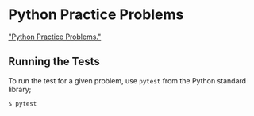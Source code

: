# Python Practice Problems

["Python Practice Problems."](https://realpython.com/python-practice-problems/)

## Running the Tests

To run the test for a given problem, use `pytest` from the Python standard library;

```console
$ pytest
```
